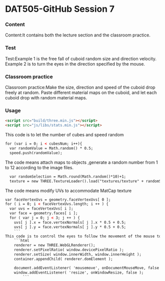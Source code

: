 # DAT505-GitHub Session 7
### Content ###
Content:It contains both the lecture section and the classroom practice.
### Test ###
Test:Example 1 is the free fall of cuboid random size and direction velocity. Example 2 is to turn the eyes in the direction specified by the mouse.
### Classroom practice ###
Classroom practice:Make the size, direction and speed of the cuboid drop freely at random. Paste different material maps on the cuboid, and let each cuboid drop with random material maps.
### Usage ###
```html
<script src="build/three.min.js"></script>
<script src="js/libs/stats.min.js"></script>
```
This code is to let the number of cubes and speed random
```html
for (var i = 0; i < cubesNum; i++){
  var randomValue = Math.random() * 0.5;
  speed.push(randomValue);
```
The code means attach maps to objects ,generate a random number from 1 to 12 according to the image files.
```html
  var randomSelection = Math.round(Math.random()*10)+1;
  texture = new THREE.TextureLoader().load("textures/texture" + randomSelection +".jpg");
```
The code means modify UVs to accommodate MatCap texture
```html
var faceVertexUvs = geometry.faceVertexUvs[ 0 ];
for ( i = 0; i < faceVertexUvs.length; i ++ ) {
  var uvs = faceVertexUvs[ i ];
  var face = geometry.faces[ i ];
  for ( var j = 0; j < 3; j ++ ) {
    uvs[ j ].x = face.vertexNormals[ j ].x * 0.5 + 0.5;
    uvs[ j ].y = face.vertexNormals[ j ].y * 0.5 + 0.5;
    ```
This code is to control the eyes to follow the movement of the mouse to move
    ```html
    renderer = new THREE.WebGLRenderer();
    renderer.setPixelRatio( window.devicePixelRatio );
    renderer.setSize( window.innerWidth, window.innerHeight );
    container.appendChild( renderer.domElement );

    document.addEventListener( 'mousemove', onDocumentMouseMove, false );
    window.addEventListener( 'resize', onWindowResize, false );
        ```
